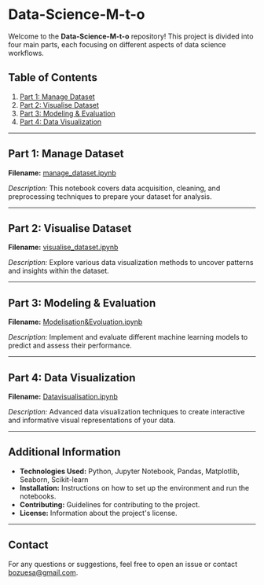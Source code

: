 # Data-Science-M-t-o

Welcome to the **Data-Science-M-t-o** repository! This project is divided into four main parts, each focusing on different aspects of data science workflows.

## Table of Contents
1. [Part 1: Manage Dataset](#part-1-manage-dataset)
2. [Part 2: Visualise Dataset](#part-2-visualise-dataset)
3. [Part 3: Modeling & Evaluation](#part-3-modeling--evaluation)
4. [Part 4: Data Visualization](#part-4-data-visualization)

---

## Part 1: Manage Dataset

**Filename:** [manage_dataset.ipynb](manage_dataset.ipynb)

*Description:* This notebook covers data acquisition, cleaning, and preprocessing techniques to prepare your dataset for analysis.

---

## Part 2: Visualise Dataset

**Filename:** [visualise_dataset.ipynb](visualise_dataset.ipynb)

*Description:* Explore various data visualization methods to uncover patterns and insights within the dataset.

---

## Part 3: Modeling & Evaluation

**Filename:** [Modelisation&Evoluation.ipynb](Modelisation&Evoluation.ipynb)

*Description:* Implement and evaluate different machine learning models to predict and assess their performance.

---

## Part 4: Data Visualization

**Filename:** [Datavisualisation.ipynb](Datavisualisation.ipynb)

*Description:* Advanced data visualization techniques to create interactive and informative visual representations of your data.

---

## Additional Information

- **Technologies Used:** Python, Jupyter Notebook, Pandas, Matplotlib, Seaborn, Scikit-learn
- **Installation:** Instructions on how to set up the environment and run the notebooks.
- **Contributing:** Guidelines for contributing to the project.
- **License:** Information about the project's license.

---

## Contact

For any questions or suggestions, feel free to open an issue or contact [bozuesa@gmail.com](bozuesa@gmail.com).
